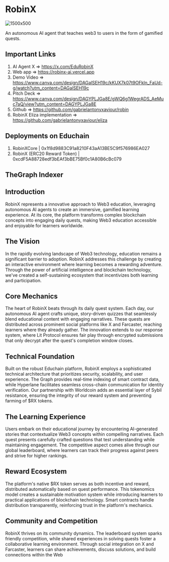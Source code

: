 # RobinX

![1500x500](https://github.com/user-attachments/assets/7dd78636-85e3-4de3-adae-980f99c20271)

An autonomous AI agent that teaches web3 to users in the form of gamified quests.

## Important Links

1. AI Agent X => https://x.com/EduRobinX
2. Web app => https://robinx-ai.vercel.app
3. Demo Video => https://www.canva.com/design/DAGalSEH19c/kKUX7k07t9OFkln_FaUd-g/watch?utm_content=DAGalSEH19c
4. Pitch Deck => https://www.canva.com/design/DAGYPLJGa8E/gWQ6g1WegrADS_AeMuc7aQ/view?utm_content=DAGYPLJGa8E
5. Github => https://github.com/gabrielantonyxaviour/robin
6. RobinX Eliza implementation => https://github.com/gabrielantonyxaviour/eliza

## Deployments on Educhain

1. RobinXCore | 0x1f8d9883C91a8210F43aA13BE5C9f576986EA027
2. RobinX (ERC20 Reward Token) | 0xcdF5A88728edf3bEAf3bBE75Bf0c1A80B6cBc079

## TheGraph Indexer 


## Introduction

RobinX represents a innovative approach to Web3 education, leveraging autonomous AI agents to create an immersive, gamified learning experience. At its core, the platform transforms complex blockchain concepts into engaging daily quests, making Web3 education accessible and enjoyable for learners worldwide.

## The Vision

In the rapidly evolving landscape of Web3 technology, education remains a significant barrier to adoption. RobinX addresses this challenge by creating an interactive environment where learning becomes a rewarding adventure. Through the power of artificial intelligence and blockchain technology, we've created a self-sustaining ecosystem that incentivizes both learning and participation.

## Core Mechanics

The heart of RobinX beats through its daily quest system. Each day, our autonomous AI agent crafts unique, story-driven quizzes that seamlessly blend educational content with engaging narratives. These quests are distributed across prominent social platforms like X and Farcaster, reaching learners where they already gather. The innovation extends to our response system, where Lit Protocol ensures fair play through encrypted submissions that only decrypt after the quest's completion window closes.

## Technical Foundation

Built on the robust Educhain platform, RobinX employs a sophisticated technical architecture that prioritizes security, scalability, and user experience. The Graph provides real-time indexing of smart contract data, while Hyperlane facilitates seamless cross-chain communication for identity verification. Our partnership with Worldcoin adds an essential layer of Sybil resistance, ensuring the integrity of our reward system and preventing farming of $RX tokens.

## The Learning Experience

Users embark on their educational journey by encountering AI-generated stories that contextualize Web3 concepts within compelling narratives. Each quest presents carefully crafted questions that test understanding while maintaining engagement. The competitive aspect comes alive through our global leaderboard, where learners can track their progress against peers and strive for higher rankings.

## Reward Ecosystem

The platform's native $RX token serves as both incentive and reward, distributed automatically based on quest performance. This tokenomics model creates a sustainable motivation system while introducing learners to practical applications of blockchain technology. Smart contracts handle distribution transparently, reinforcing trust in the platform's mechanics.

## Community and Competition

RobinX thrives on its community dynamics. The leaderboard system sparks friendly competition, while shared experiences in solving quests foster a collaborative learning environment. Through social integration on X and Farcaster, learners can share achievements, discuss solutions, and build connections within the Web
